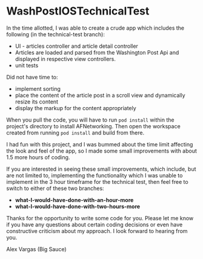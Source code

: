 # WashPostIOSTechnicalTest

In the time allotted, I was able to create a crude app which includes the following (in the technical-test branch):
* UI - articles controller and article detail controller
* Articles are loaded and parsed from the Washington Post Api and displayed in respective view controllers.
* unit tests

Did not have time to:
* implement sorting
* place the content of the article post in a scroll view and dynamically resize its content
* display the markup for the content appropriately

When you pull the code, you will have to run `pod install` within the project's directory to install AFNetworking.  Then open the workspace created from running `pod install` and build from there.

I had fun with this project, and I was bummed about the time limit affecting the look and feel of the app, so I made some small improvements with about 1.5 more hours of coding.

If you are interested in seeing these small improvements, which include, but are not limited to, implementing the functionality which I was unable to implement in the 3 hour timeframe for the technical test, then feel free to switch to either of these two branches:

* **what-I-would-have-done-with-an-hour-more**
* **what-I-would-have-done-with-two-hours-more**

Thanks for the opportunity to write some code for you.  Please let me know if you have any questions about certain coding decisions or even have constructive criticism about my approach.  I look forward to hearing from you.

Alex Vargas (Big Sauce)

